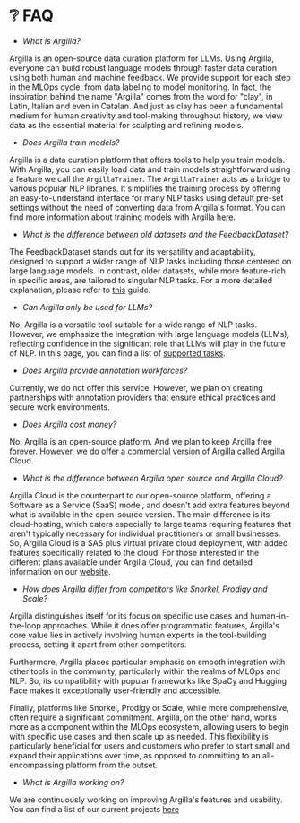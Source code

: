 # ❔ FAQ

* *What is Argilla?*

Argilla is an open-source data curation platform for LLMs. Using Argilla, everyone can build robust language models through faster data curation using both human and machine feedback. We provide support for each step in the MLOps cycle, from data labeling to model monitoring. In fact, the inspiration behind the name "Argilla" comes from the word for "clay", in Latin, Italian and even in Catalan. And just as clay has been a fundamental medium for human creativity and tool-making throughout history, we view data as the essential material for sculpting and refining models.


* *Does Argilla train models?*

Argilla is a data curation platform that offers tools to help you train models. With Argilla, you can easily load data and train models straightforward using a feature we call the `ArgillaTrainer`. The `ArgillaTrainer` acts as a bridge to various popular NLP libraries. It simplifies the training process by offering an easy-to-understand interface for many NLP tasks using default pre-set settings without the need of converting data from Argilla's format. You can find more information about training models with Argilla [here](/practical_guides/fine_tune).


* *What is the difference between old datasets and the FeedbackDataset?*

The FeedbackDataset stands out for its versatility and adaptability, designed to support a wider range of NLP tasks including those centered on large language models. In contrast, older datasets, while more feature-rich in specific areas, are tailored to singular NLP tasks. For a more detailed explanation, please refer to [this](/practical_guides/choose_dataset) guide.


* *Can Argilla only be used for LLMs?*

No, Argilla is a versatile tool suitable for a wide range of NLP tasks. However, we emphasize the integration with large language models (LLMs), reflecting confidence in the significant role that LLMs will play in the future of NLP. In this page, you can find a list of [supported tasks](/practical_guides/choose_dataset.md#table-comparison).


* *Does Argilla provide annotation workforces?*

Currently, we do not offer this service. However, we plan on creating partnerships with annotation providers that ensure ethical practices and secure work environments.


* *Does Argilla cost money?*

No, Argilla is an open-source platform. And we plan to keep Argilla free forever. However, we do offer a commercial version of Argilla called Argilla Cloud.


* *What is the difference between Argilla open source and Argilla Cloud?*

Argilla Cloud is the counterpart to our open-source platform, offering a Software as a Service (SaaS) model, and doesn't add extra features beyond what is available in the open-source version. The main difference is its cloud-hosting, which caters especially to large teams requiring features that aren't typically necessary for individual practitioners or small businesses. So, Argilla Cloud is a SAS plus virtual private cloud deployment, with added features specifically related to the cloud. For those interested in the different plans available under Argilla Cloud, you can find detailed information on our [website](https://argilla.io/pricing).


* *How does Argilla differ from competitors like Snorkel, Prodigy and Scale?*

Argilla distinguishes itself for its focus on specific use cases and human-in-the-loop approaches. While it does offer programmatic features, Argilla's core value lies in actively involving human experts in the tool-building process, setting it apart from other competitors.

Furthermore, Argilla places particular emphasis on smooth integration with other tools in the community, particularly within the realms of MLOps and NLP. So, its compatibility with popular frameworks like SpaCy and Hugging Face makes it exceptionally user-friendly and accessible.

Finally, platforms like Snorkel, Prodigy or Scale, while more comprehensive, often require a significant commitment. Argilla, on the other hand, works more as a component within the MLOps ecosystem, allowing users to begin with specific use cases and then scale up as needed. This flexibility is particularly beneficial for users and customers who prefer to start small and expand their applications over time, as opposed to committing to an all-encompassing platform from the outset.


* *What is Argilla working on?*

We are continuously working on improving Argilla's features and usability. You can find a list of our current projects [here](https://github.com/orgs/argilla-io/projects/10/views/1)

